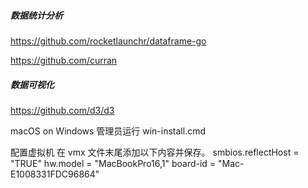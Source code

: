 
##### 数据统计分析
https://github.com/rocketlaunchr/dataframe-go

https://github.com/curran

##### 数据可视化
https://github.com/d3/d3

macOS on Windows
管理员运行 win-install.cmd 

配置虚拟机
在 vmx 文件末尾添加以下内容并保存。
    smbios.reflectHost = "TRUE"
    hw.model = "MacBookPro16,1"
    board-id = "Mac-E1008331FDC96864" 
